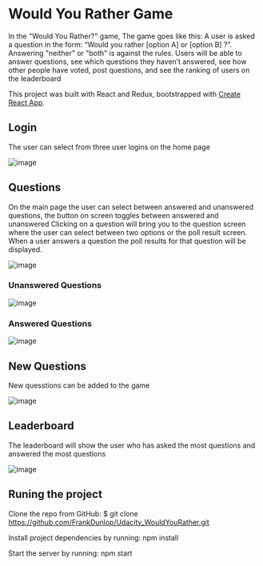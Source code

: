 # Would You Rather Game

In the "Would You Rather?" game, The game goes like this: A user is asked a question in the form: “Would you rather [option A] or [option B] ?”. Answering "neither" or "both" is against the rules. Users will be able to answer questions, see which questions they haven’t answered, see how other people have voted, post questions, and see the ranking of users on the leaderboard

This project was built with React and Redux, bootstrapped with [Create React App](https://github.com/facebook/create-react-app).

## Login

The user can select from three user logins on the home page

![image](https://user-images.githubusercontent.com/1563903/174123209-578a2e81-8cae-4f24-94c1-01bdfd721b70.png)


## Questions

On the main page the user can select between answered and unanswered questions, the button on screen toggles between answered and unanswered
Clicking on a question will bring you to the question screen where the user can select between two options or the poll result screen.
When a user answers a question the poll results for that question will be displayed.

![image](https://user-images.githubusercontent.com/1563903/174123550-c0d2665b-c385-4131-96dc-caa2c5253c89.png)


### Unanswered Questions

![image](https://user-images.githubusercontent.com/1563903/174124054-27e08f6b-fe47-4add-bfff-97f74d5bd744.png)

### Answered Questions

![image](https://user-images.githubusercontent.com/1563903/174124131-f39a9b9d-bccc-4146-a05d-ac33427bf4c7.png)

## New Questions

New quesstions can be added to the game

![image](https://user-images.githubusercontent.com/1563903/174124273-5c5721d4-2bec-4d51-934f-22ff856cb657.png)


## Leaderboard

The leaderboard will show the user who has asked the most questions and answered the most questions

![image](https://user-images.githubusercontent.com/1563903/174124485-73624754-f157-4b8f-bc82-675b0562dfbf.png)


## Runing the project

Clone the repo from GitHub: $ git clone https://github.com/FrankDunlop/Udacity_WouldYouRather.git

Install project dependencies by running: npm install

Start the server by running: npm start
